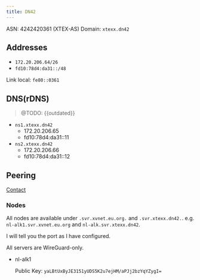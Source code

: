 ```yaml
---
title: DN42
---
```


ASN: 4242420361 (XTEX-AS)
Domain: `xtexx.dn42`

## Addresses

- `172.20.206.64/26`
- `fd10:78d4:da31::/48`

Link local: `fe80::0361`

## DNS(rDNS)

> @TODO: {{outdated}}

- `ns1.xtexx.dn42`
  - 172.20.206.65
  - fd10:78d4:da31::11
- `ns2.xtexx.dn42`
  - 172.20.206.66
  - fd10:78d4:da31::12

## Peering

[Contact](./about/contact.html)

### Nodes

All nodes are available under `.svr.xvnet.eu.org.` and `.svr.xtexx.dn42.`. e.g. `nl-alk1.svr.xvnet.eu.org` and `nl-alk.svr.xtexx.dn42`.

I will tell you the port as I have configured.

All servers are WireGuard-only.

- nl-alk1

  Public Key: `yaLBtUxByJE3151yUDS5K2u7ejHM/aPJj2bzYqYZygI=`
